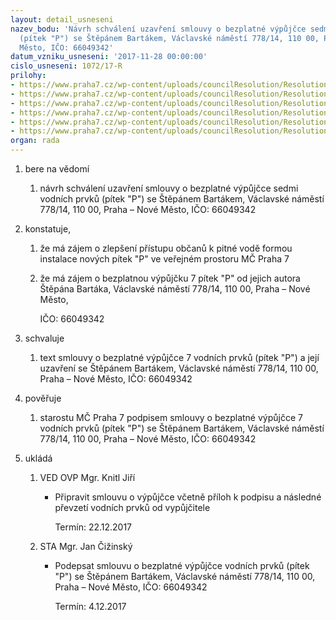 ```yaml
---
layout: detail_usneseni
nazev_bodu: 'Návrh schválení uzavření smlouvy o bezplatné výpůjčce sedmi vodních prvků
  (pítek "P") se Štěpánem Bartákem, Václavské náměstí 778/14, 110 00, Praha – Nové
  Město, IČO: 66049342'
datum_vzniku_usneseni: '2017-11-28 00:00:00'
cislo_usneseni: 1072/17-R
prilohy:
- https://www.praha7.cz/wp-content/uploads/councilResolution/Resolutions/29713/export/Duvodovazpravasmlouvaovypujccepitka~274161.docx
- https://www.praha7.cz/wp-content/uploads/councilResolution/Resolutions/29713/export/Smlouva_o_vypujcce_2017_Stepan_Bartak__Praha_7~274160.doc
- https://www.praha7.cz/wp-content/uploads/councilResolution/Resolutions/29713/export/Smlouva_o_vypujcce_2017_Stepan_Bartak__Praha_7__priloha_c_1~274159.doc
- https://www.praha7.cz/wp-content/uploads/councilResolution/Resolutions/29713/export/Smlouva_o_vypujcce_2017_Stepan_Bartak__Praha_7__priloha_c_21~274158.doc
- https://www.praha7.cz/wp-content/uploads/councilResolution/Resolutions/29713/export/pitkoOrtenovonam~274439.jpg
- https://www.praha7.cz/wp-content/uploads/councilResolution/Resolutions/29713/export/export~302322.pdf
organ: rada
---
```

<ol id="urzList" class="urzList_view"><li id="" class="urzClass1"><span name="1">bere na vědomí</span><ol id="" class="urzOlClass decimal "><li style="text-align: left;" id="" class="urzClass2"><span><p>návrh schválení uzavření smlouvy o bezplatné výpůjčce sedmi vodních prvků (pítek "P") se Štěpánem Bartákem, Václavské náměstí 778/14, 110 00, Praha – Nové Město, IČO: 66049342</p></span></li></ol></li><li id="" class="urzClass1"><span name="50">konstatuje,</span><ol class="urzOlClass decimal "><li style="text-align: left;" id="" class="urzClass2"><span><p>že má zájem o zlepšení přístupu občanů k pitné vodě formou instalace nových pítek "P" ve veřejném prostoru MČ Praha 7</p></span></li><li style="text-align: left;" id="" class="urzClass2"><span><p>že má zájem o bezplatnou výpůjčku 7 pítek "P" od jejich autora Štěpána Bartáka, Václavské náměstí 778/14, 110 00, Praha – Nové Město,</p><p>IČO: 66049342</p></span></li></ol></li><li id="" class="urzClass1"><span name="24">schvaluje</span><ol class="urzOlClass decimal "><li style="text-align: left;" id="" class="urzClass2"><span><p>text smlouvy o bezplatné výpůjčce 7 vodních prvků (pítek "P") a její uzavření se Štěpánem Bartákem, Václavské náměstí 778/14, 110 00, Praha – Nové Město, IČO: 66049342</p></span></li></ol></li><li id="" class="urzClass1"><span name="16">pověřuje</span><ol class="urzOlClass decimal "><li style="text-align: left;" id="" class="urzClass2"><span><p>starostu MČ Praha 7 podpisem smlouvy o bezplatné výpůjčce 7 vodních prvků (pítek "P") se Štěpánem Bartákem, Václavské náměstí 778/14, 110 00, Praha – Nové Město, IČO: 66049342</p></span></li></ol></li><li class="urzClass1" id="urzUkoly"><span name="1">ukládá</span><ol class="urzOlClass"><li class="urzClass2"><span><p>VED OVP Mgr. Knitl Jiří</p></span><ul class="urzUlClass"><li class="urzClass3"><span><p>Připravit smlouvu o výpůjčce včetně příloh k podpisu a následné převzetí vodních prvků od vypůjčitele</p></span><span class="urzUkolTermin">  Termín:&nbsp;22.12.2017</span></li></ul></li><li class="urzClass2"><span><p>STA Mgr. Jan Čižinský</p></span><ul class="urzUlClass"><li class="urzClass3"><span><p>Podepsat smlouvu o bezplatné výpůjčce vodních prvků (pítek "P") se Štěpánem Bartákem, Václavské náměstí 778/14, 110 00, Praha – Nové Město, IČO: 66049342</p></span><span class="urzUkolTermin">  Termín:&nbsp;4.12.2017</span></li></ul></li></ol></li></ol>